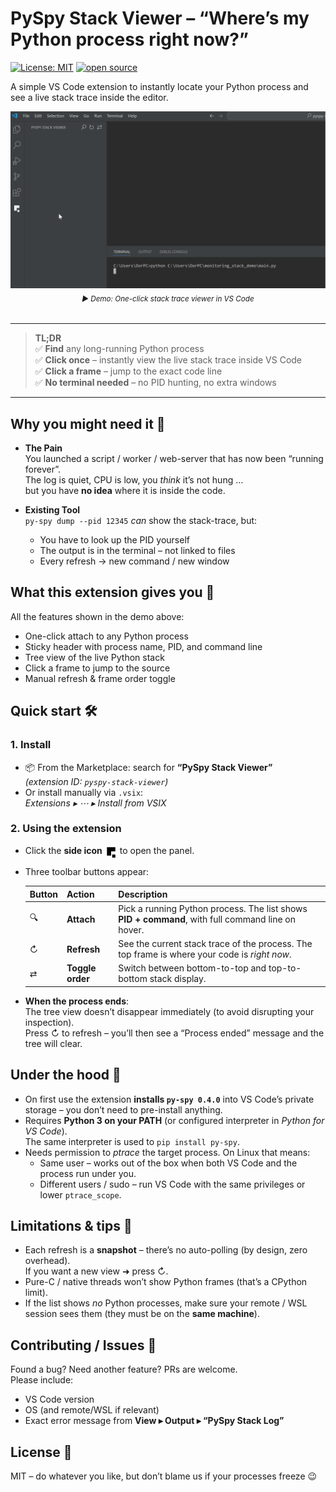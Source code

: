 # PySpy Stack Viewer – “Where’s my Python process right now?”

[![License: MIT](https://img.shields.io/badge/License-MIT-yellow.svg)](LICENSE)
[![open source](https://img.shields.io/badge/open%20source-yes-brightgreen.svg)](https://github.com/dor-yeheskel/pyspy-stack-viewer)

A simple VS Code extension to instantly locate your Python process and see a live stack trace inside the editor.

<div align="center" style="margin-bottom: 2rem">
  <img src="media/docs/demo.gif" width="660"/>
  <br/>
  <sub><i>▶ Demo: One-click stack trace viewer in VS Code</i></sub>
</div>

---

> **TL;DR**  
> ✅ **Find** any long-running Python process  
> ✅ **Click once** – instantly view the live stack trace inside VS Code  
> ✅ **Click a frame** – jump to the exact code line  
> ✅ **No terminal needed** – no PID hunting, no extra windows

---

## Why you might need it 🤕

* **The Pain**  
  You launched a script / worker / web-server that has now been
  “running forever”.  
  The log is quiet, CPU is low, you *think* it’s not hung …  
  but you have **no idea** where it is inside the code.

* **Existing Tool**  
  `py-spy dump --pid 12345` *can* show the stack-trace, but:  
  - You have to look up the PID yourself  
  - The output is in the terminal – not linked to files  
  - Every refresh → new command / new window

## What this extension gives you 🚀

All the features shown in the demo above:

- One-click attach to any Python process
- Sticky header with process name, PID, and command line
- Tree view of the live Python stack
- Click a frame to jump to the source
- Manual refresh & frame order toggle

## Quick start 🛠️

### 1. Install

- 📦 From the Marketplace: search for **“PySpy Stack Viewer”**  
  *(extension ID: `pyspy-stack-viewer`)*  
- Or install manually via `.vsix`:  
  *Extensions ▸ ⋯ ▸ Install from VSIX*


### 2. Using the extension

- Click the **side icon** <img src="media/docs/icon.png" alt="icon" width="20" height="20" style="vertical-align: middle;"> to open the panel.

- Three toolbar buttons appear:

  | Button | Action         | Description |
  |--------|----------------|-------------|
  | 🔍     | **Attach**     | Pick a running Python process. The list shows **PID + command**, with full command line on hover. |
  | ↻     | **Refresh**    | See the current stack trace of the process. The top frame is where your code is *right now*. |
  | ⇄     | **Toggle order** | Switch between bottom-to-top and top-to-bottom stack display. |


- **When the process ends**:  
  The tree view doesn’t disappear immediately (to avoid disrupting your inspection).  
  Press ↻ to refresh – you’ll then see a “Process ended” message and the tree will clear.

## Under the hood 🔧

* On first use the extension **installs `py-spy 0.4.0`** into VS Code’s
  private storage – you don’t need to pre-install anything.
* Requires **Python 3 on your PATH** (or configured interpreter in
  *Python for VS Code*).  
  The same interpreter is used to `pip install py-spy`.
* Needs permission to *ptrace* the target process. On Linux that means:
  * Same user – works out of the box when both VS Code and the process run
    under you.  
  * Different users / sudo – run VS Code with the same privileges or lower
    `ptrace_scope`.

## Limitations & tips 📎

* Each refresh is a **snapshot** – there’s no auto-polling (by design, zero overhead).  
  If you want a new view ➜ press ↻.
* Pure-C / native threads won’t show Python frames (that’s a CPython limit).
* If the list shows *no* Python processes, make sure your remote / WSL
  session sees them (they must be on the **same machine**).

## Contributing / Issues 🤝

Found a bug? Need another feature? PRs are welcome.  
Please include:

* VS Code version  
* OS (and remote/WSL if relevant)  
* Exact error message from **View ▸ Output ▸ “PySpy Stack Log”**

## License 📄

MIT – do whatever you like, but don’t blame us if your processes freeze 😉

